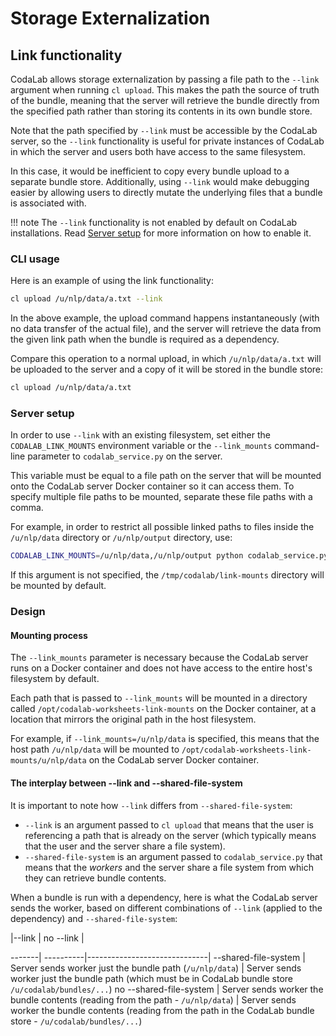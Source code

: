# Storage Externalization

## Link functionality

CodaLab allows storage externalization by passing a file path to the `--link` argument when running `cl upload`. This makes the path the source of truth of the bundle, meaning that the server will retrieve the bundle directly from the specified path rather than storing its contents in its own bundle store.

Note that the path specified by `--link` must be accessible by the CodaLab server, so the `--link` functionality is useful for private instances of CodaLab in which the server and users both have access to the same filesystem.

In this case, it would be inefficient to copy every bundle upload to a separate bundle store. Additionally, using `--link` would make debugging easier by allowing users to directly mutate the underlying files that a bundle is associated with.

!!! note
    The `--link` functionality is not enabled by default on CodaLab installations. Read [Server setup](#server-setup) for more information on how to enable it.

### CLI usage

Here is an example of using the link functionality:

```bash
cl upload /u/nlp/data/a.txt --link
```

In the above example, the upload command happens instantaneously (with no data transfer of the actual file), and the server will retrieve the data from the given link path when the bundle is required as a dependency.


Compare this operation to a normal upload, in which `/u/nlp/data/a.txt` will be uploaded to the server and a copy of it will be stored in the bundle store:

```bash
cl upload /u/nlp/data/a.txt
```

### Server setup

In order to use `--link` with an existing filesystem, set either the `CODALAB_LINK_MOUNTS` environment variable or the `--link_mounts` command-line parameter to `codalab_service.py` on the server.

This variable must be equal to a file path on the server that will be mounted onto the CodaLab server Docker container so it can access them. To specify multiple file paths to be mounted, separate these file paths with a comma.

For example, in order to restrict all possible linked paths to files inside the `/u/nlp/data` directory or `/u/nlp/output` directory, use:

```bash
CODALAB_LINK_MOUNTS=/u/nlp/data,/u/nlp/output python codalab_service.py
```

If this argument is not specified, the `/tmp/codalab/link-mounts` directory will be mounted by default.

### Design

#### Mounting process

The `--link_mounts` parameter is necessary because the CodaLab server runs on a Docker container and does not have access to the entire host's filesystem
by default.

Each path that is passed to `--link_mounts` will be mounted in a directory called `/opt/codalab-worksheets-link-mounts` on the Docker container, at a location that mirrors the original path in the host filesystem.

For example, if `--link_mounts=/u/nlp/data` is specified, this means that the host path `/u/nlp/data` will be mounted to `/opt/codalab-worksheets-link-mounts/u/nlp/data` on the CodaLab server Docker container.


#### The interplay between --link and --shared-file-system

It is important to note how `--link` differs from `--shared-file-system`:

- `--link` is an argument passed to
`cl upload` that means that the user is referencing a path that is already on the server (which typically means that the
user and the server share a file system).
- `--shared-file-system` is an argument passed to `codalab_service.py` that
means that the _workers_ and the server share a file system from which they can retrieve bundle contents.

When a bundle is run with a dependency, here is what the CodaLab server sends the worker, based on different combinations
of `--link` (applied to the dependency) and `--shared-file-system`:

 <!-- -->       |--link | no --link            |
-------| ----------|------------------------------|
 --shared-file-system        | Server sends worker just the bundle path (`/u/nlp/data`) | Server sends worker just the bundle path (which must be in CodaLab bundle store `/u/codalab/bundles/...`)
 no --shared-file-system     | Server sends worker the bundle contents (reading from the path - `/u/nlp/data`)   | Server sends worker the bundle contents (reading from the path in the CodaLab bundle store - `/u/codalab/bundles/...`)